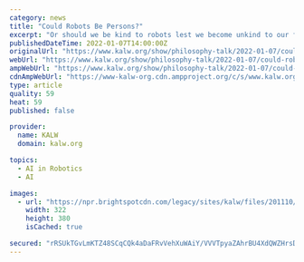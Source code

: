 ```yaml
---
category: news
title: "Could Robots Be Persons?"
excerpt: "Or should we be kind to robots lest we become unkind to our fellow human beings? Josh and Ray do the robot with Joanna Bryson, Professor of Ethics and Technology at the Hertie School of Governance, and author of \"The Artificial Intelligence of the Ethics of Artificial Intelligence: An Introductory Overview for Law and Regulation."
publishedDateTime: 2022-01-07T14:00:00Z
originalUrl: "https://www.kalw.org/show/philosophy-talk/2022-01-07/could-robots-be-persons"
webUrl: "https://www.kalw.org/show/philosophy-talk/2022-01-07/could-robots-be-persons"
ampWebUrl: "https://www.kalw.org/show/philosophy-talk/2022-01-07/could-robots-be-persons?_amp=true"
cdnAmpWebUrl: "https://www-kalw-org.cdn.ampproject.org/c/s/www.kalw.org/show/philosophy-talk/2022-01-07/could-robots-be-persons?_amp=true"
type: article
quality: 59
heat: 59
published: false

provider:
  name: KALW
  domain: kalw.org

topics:
  - AI in Robotics
  - AI

images:
  - url: "https://npr.brightspotcdn.com/legacy/sites/kalw/files/201110/-1.jpg"
    width: 322
    height: 380
    isCached: true

secured: "rRSUkTGvLmKTZ48SCqCQk4aDaFRvVehXuWAiY/VVVTpyaZAhrBU4XdQWZHrsDz1Vuivj30oXDgIQP89rWabrfZINbe61RKAAKck+OeTDhpxbg0F+wbOtqtFrPg98UJZH+/OmylCLgSu/AiK5F7/k7ed7OIaZ//MCo/NDDdtk/hNZe6iipsmKAcNmr10L9qaQHsZ8PucbiaEIYAhirS45QbaC6LFRwSh3LjKg67JNjUAmZVUKhUW5Zq7RUQsUwIQ5/cxybDiljUV+Bs5GanZXFBEHxnQb32N02EP0s7izTNyFGxZRvXCAD/FRV/l0hB6x4HiQJ6bOGitapxGOiY1IPci1ccyi09rOnjpSpbnPodQ=;zBHLl2z2KhFJ6B7PNzZLwA=="
---
```


